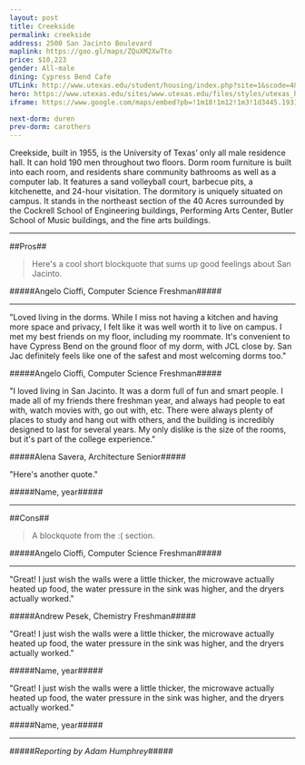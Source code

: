 ```yaml
---
layout: post
title: Creekside
permalink: creekside
address: 2500 San Jacinto Boulevard
maplink: https://goo.gl/maps/ZQuXM2XwTto
price: $10,223
gender: All-male
dining: Cypress Bend Cafe
UTLink: http://www.utexas.edu/student/housing/index.php?site=1&scode=4&id=146
hero: https://www.utexas.edu/sites/www.utexas.edu/files/styles/utexas_hero_photo_image/public/hero-photos/maincampus_hero.jpg?itok=i1E3qQY4
iframe: https://www.google.com/maps/embed?pb=!1m18!1m12!1m3!1d3445.1931853803994!2d-97.73561298487597!3d30.28856151395393!2m3!1f0!2f0!3f0!3m2!1i1024!2i768!4f13.1!3m3!1m2!1s0x8644b585286671bd%3A0x62dde5a191bbcedf!2sCreekside+Residence+Hall!5e0!3m2!1sen!2sus!4v1472585127965

next-dorm: duren
prev-dorm: carothers
---
```


Creekside, built in 1955, is the University of Texas’ only all male residence hall. It can hold 190 men throughout two floors. Dorm room furniture is built into each room, and residents share community bathrooms as well as a computer lab. It features a sand volleyball court, barbecue pits, a kitchenette, and 24-hour visitation. The dormitory is uniquely situated on campus. It stands in the northeast section of the 40 Acres surrounded by the Cockrell School of Engineering buildings, Performing Arts Center, Butler School of Music buildings, and the fine arts buildings.

---

##Pros##

> Here's a cool short blockquote that sums up good feelings about San Jacinto.

#####Angelo Cioffi, Computer Science Freshman#####

---

"Loved living in the dorms. While I miss not having a kitchen and having more space and privacy, I felt like it was well worth it to live on campus. I met my best friends on my floor, including my roommate. It's convenient to have Cypress Bend on the ground floor of my dorm, with JCL close by. San Jac definitely feels like one of the safest and most welcoming dorms too." 

#####Angelo Cioffi, Computer Science Freshman#####

"I loved living in San Jacinto. It was a dorm full of fun and smart people. I made all of my friends there freshman year, and always had people to eat with, watch movies with, go out with, etc. There were always plenty of places to study and hang out with others, and the building is incredibly designed to last for several years. My only dislike is the size of the rooms, but it's part of the college experience."

#####Alena Savera, Architecture Senior#####

"Here's another quote."

#####Name, year#####

---

##Cons##

> A blockquote from the :( section.

#####Angelo Cioffi, Computer Science Freshman#####

---

"Great! I just wish the walls were a little thicker, the microwave actually heated up food, the water pressure in the sink was higher, and the dryers actually worked."

#####Andrew Pesek, Chemistry Freshman#####

"Great! I just wish the walls were a little thicker, the microwave actually heated up food, the water pressure in the sink was higher, and the dryers actually worked."

#####Name, year#####

"Great! I just wish the walls were a little thicker, the microwave actually heated up food, the water pressure in the sink was higher, and the dryers actually worked."

#####Name, year#####

---

#####_Reporting by Adam Humphrey_#####